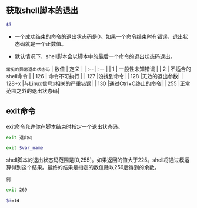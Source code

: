 ## 获取shell脚本的退出

```bash
$?
```

* 一个成功结束的命令的退出状态码是0。如果一个命令结束时有错误，退出状态码就是一个正数值。

* 默认情况下，shell脚本会以脚本中的最后一个命令的退出状态码退出。

`常见的异常退出状态码`
| 数值 | 定义 |
| :-- | :-- |
| 1 | 一般性未知错误 |
| 2 | 不适合的shell命令 |
| 126 | 命令不可执行 |
| 127 |没找到命令|
| 128 |无效的退出参数|
| 128+x |与Linux信号x相关的严重错误|
| 130 |通过Ctrl+C终止的命令|
| 255 |正常范围之外的退出状态码|

## exit命令
exit命令允许你在脚本结束时指定一个退出状态码。

```bash
exit 退出码

exit $var_name
```

shell脚本的退出状态码范围是[0,255]。如果返回的值大于225。shell将通过模运算得到这个结果。最终的结果是指定的数值除以256后得到的余数。

`例`
    
```bash
exit 269

$?=14
```